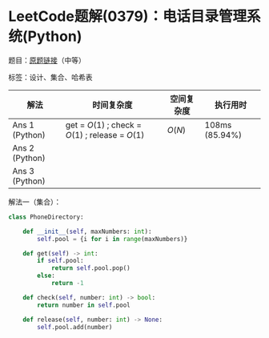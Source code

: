 # LeetCode题解(0379)：电话目录管理系统(Python)

题目：[原题链接](https://leetcode-cn.com/problems/design-phone-directory/)（中等）

标签：设计、集合、哈希表

| 解法           | 时间复杂度                                       | 空间复杂度 | 执行用时       |
| -------------- | ------------------------------------------------ | ---------- | -------------- |
| Ans 1 (Python) | get = $O(1)$ ; check = $O(1)$ ; release = $O(1)$ | $O(N)$     | 108ms (85.94%) |
| Ans 2 (Python) |                                                  |            |                |
| Ans 3 (Python) |                                                  |            |                |

解法一（集合）：

```python
class PhoneDirectory:

    def __init__(self, maxNumbers: int):
        self.pool = {i for i in range(maxNumbers)}

    def get(self) -> int:
        if self.pool:
            return self.pool.pop()
        else:
            return -1

    def check(self, number: int) -> bool:
        return number in self.pool

    def release(self, number: int) -> None:
        self.pool.add(number)
```